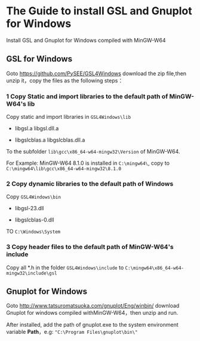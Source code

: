 
# The Guide to install GSL and Gnuplot for Windows

Install GSL and Gnuplot for Windows compiled with MinGW-W64

## GSL for Windows

Goto https://github.com/PySEE/GSL4Windows download the zip file,then unzip it，copy the files as the following steps：

### 1 Copy Static and import libraries to the default path of MinGW-W64's lib

Copy static and import libraries in  `GSL4Windows\lib`

* libgsl.a libgsl.dll.a 

* libgslcblas.a libgslcblas.dll.a

To the subfolder `lib\gcc\x86_64-w64-mingw32\Version` of  MinGW-W64.

For Example: MinGW-W64 8.1.0 is installed in `C:\mingw64\`, copy to `C:\mingw64\lib\gcc\x86_64-w64-mingw32\8.1.0`

### 2 Copy dynamic libraries to the default path of Windows

Copy `GSL4Windows\bin` 

* libgsl-23.dll

* libgslcblas-0.dll

TO `C:\Windows\System`

### 3 Copy header files to the default path of MinGW-W64's include

Copy all *.h in the folder `GSL4Windows\include` to `C:\mingw64\x86_64-w64-mingw32\include\gsl`

## Gnuplot for Windows

Goto http://www.tatsuromatsuoka.com/gnuplot/Eng/winbin/ download Gnuplot for windows compiled withMinGW-W64，then unzip and run.
 
After installed, add the path of gnuplot.exe to the system environment variable **Path**，e.g: `"C:\Program Files\gnuplot\bin\"`

 
